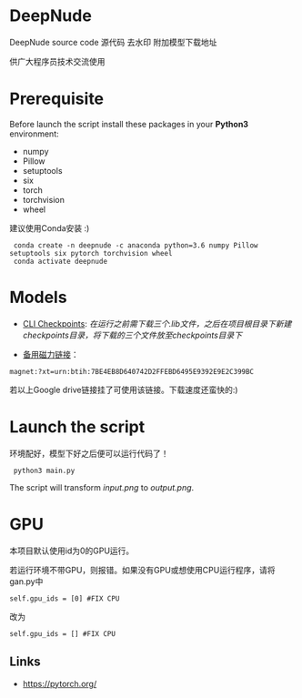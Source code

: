 
# DeepNude

DeepNude source code 源代码 去水印 附加模型下载地址

供广大程序员技术交流使用

# Prerequisite

Before launch the script install these packages in your **Python3** environment:
- numpy
- Pillow
- setuptools
- six
- torch 
- torchvision
- wheel

建议使用Conda安装 :)


```
 conda create -n deepnude -c anaconda python=3.6 numpy Pillow setuptools six pytorch torchvision wheel
 conda activate deepnude
```

# Models

* [CLI Checkpoints](https://drive.google.com/open?id=1w6ZO47To4BGh67WjeFCTBZiGVMFrK_po): *在运行之前需下载三个.lib文件，之后在项目根目录下新建checkpoints目录，将下载的三个文件放至checkpoints目录下*

* [备用磁力链接](magnet:?xt=urn:btih:7BE4EB8D640742D2FFEBD6495E9392E9E2C399BC)：
```
magnet:?xt=urn:btih:7BE4EB8D640742D2FFEBD6495E9392E9E2C399BC
```

若以上Google drive链接挂了可使用该链接。下载速度还蛮快的:)


# Launch the script

环境配好，模型下好之后便可以运行代码了！

```
 python3 main.py
```

The script will transform *input.png* to *output.png*.

# GPU

本项目默认使用id为0的GPU运行。

若运行环境不带GPU，则报错。如果没有GPU或想使用CPU运行程序，请将gan.py中

```
self.gpu_ids = [0] #FIX CPU
```

改为

```
self.gpu_ids = [] #FIX CPU
```

## Links
- https://pytorch.org/

